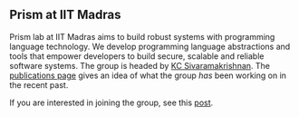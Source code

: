 ## Prism at IIT Madras

Prism lab at IIT Madras aims to build robust systems with programming language technology. We develop programming language abstractions and tools that empower developers to build secure, scalable and reliable software systems. The group is headed by [KC Sivaramakrishnan](https://kcsrk.info). The [publications page](https://kcsrk.info/publications.html) gives an idea of what the group _has_ been working on in the recent past. 

If you are interested in joining the group, see this [post]().
